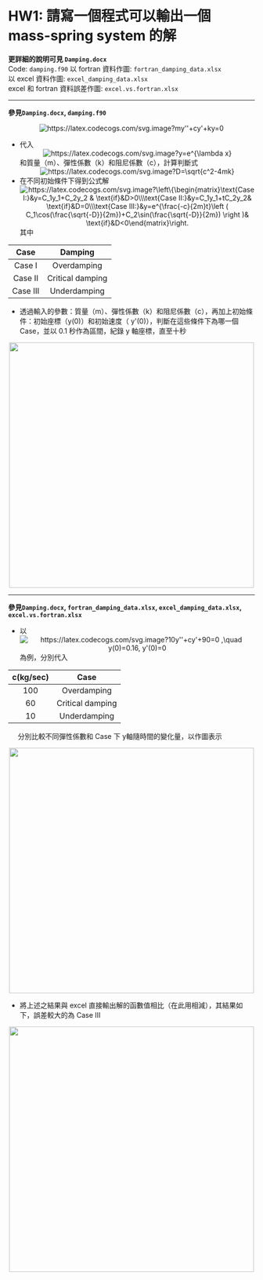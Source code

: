# HW1: 請寫一個程式可以輸出一個 mass-spring system 的解

**更詳細的說明可見 `Damping.docx`**  
Code: `damping.f90`
以 fortran 資料作圖: `fortran_damping_data.xlsx`  
以 excel 資料作圖: `excel_damping_data.xlsx`  
excel 和 fortran 資料誤差作圖: `excel.vs.fortran.xlsx`  

---
**參見`Damping.docx`, `damping.f90`**
<div align=center><img src="https://latex.codecogs.com/svg.image?my''&plus;cy'&plus;ky=0" title="https://latex.codecogs.com/svg.image?my''+cy'+ky=0" /></div>

- 代入<div align=center><img src="https://latex.codecogs.com/svg.image?y=e^{\lambda&space;x}" title="https://latex.codecogs.com/svg.image?y=e^{\lambda x}" /></div> 和質量（m）、彈性係數（k）和阻尼係數（c），計算判斷式<div align=center><img src="https://latex.codecogs.com/svg.image?D=\sqrt{c^2-4mk}" title="https://latex.codecogs.com/svg.image?D=\sqrt{c^2-4mk}" /></div>
- 在不同初始條件下得到公式解<div align=center><img src="https://latex.codecogs.com/svg.image?\left\{\begin{matrix}\text{Case&space;I:}&y=C_1y_1&plus;C_2y_2&space;&&space;\text{if}&D>0\\\text{Case&space;II:}&y=C_1y_1&plus;tC_2y_2&&space;\text{if}&D=0\\\text{Case&space;III:}&y=e^{\frac{-c}{2m}t}\left&space;(&space;C_1\cos(\frac{\sqrt{-D}}{2m})&plus;C_2\sin(\frac{\sqrt{-D}}{2m})&space;\right&space;)&&space;\text{if}&D<0\end{matrix}\right." title="https://latex.codecogs.com/svg.image?\left\{\begin{matrix}\text{Case I:}&y=C_1y_1+C_2y_2 & \text{if}&D>0\\\text{Case II:}&y=C_1y_1+tC_2y_2& \text{if}&D=0\\\text{Case III:}&y=e^{\frac{-c}{2m}t}\left ( C_1\cos(\frac{\sqrt{-D}}{2m})+C_2\sin(\frac{\sqrt{-D}}{2m}) \right )& \text{if}&D<0\end{matrix}\right." /></div> 其中

<div align=center>

Case   | Damping
:---:  | :---: 
Case I   | Overdamping
Case II  | Critical damping
Case III | Underdamping
  
</div>

- 透過輸入的參數：質量（m）、彈性係數（k）和阻尼係數（c），再加上初始條件：初始座標（y(0)）和初始速度（ y'(0)），判斷在這些條件下為哪一個 Case，並以 0.1 秒作為區間，紀錄 y 軸座標，直至十秒

<div align=center>
  <img src='https://user-images.githubusercontent.com/39528069/162912171-ed0cd549-04ca-47da-ae93-97688fefcc32.png' width='500'>
</div>

---
**參見`Damping.docx`, `fortran_damping_data.xlsx`, `excel_damping_data.xlsx`, `excel.vs.fortran.xlsx`**
- 以<div align=center><img src="https://latex.codecogs.com/svg.image?10y''&plus;cy'&plus;90=0&space;,\quad&space;y(0)=0.16,&space;y'(0)=0" title="https://latex.codecogs.com/svg.image?10y''+cy'+90=0 ,\quad y(0)=0.16, y'(0)=0" /></div>為例，分別代入 

<div align=center>

c(kg/sec)   | Case
:---:  | :---: 
100   | Overdamping
60    | Critical damping
10    | Underdamping
  
</div>

&nbsp;&nbsp;&nbsp;&nbsp;&nbsp;分別比較不同彈性係數和 Case 下 y軸隨時間的變化量，以作圖表示
<div align=center>
  <img src='https://user-images.githubusercontent.com/39528069/162916426-10af1524-d4bf-4e6e-9d8b-ff315d7cd360.png' width='500'>
</div>

- 將上述之結果與 excel 直接輸出解的函數值相比（在此用相減），其結果如下，誤差較大的為 Case III
<div align=center>
  <img src='https://user-images.githubusercontent.com/39528069/162917323-22c0807c-70cf-42a9-ac93-b3218cf29dbe.png' width='500'>
</div>
